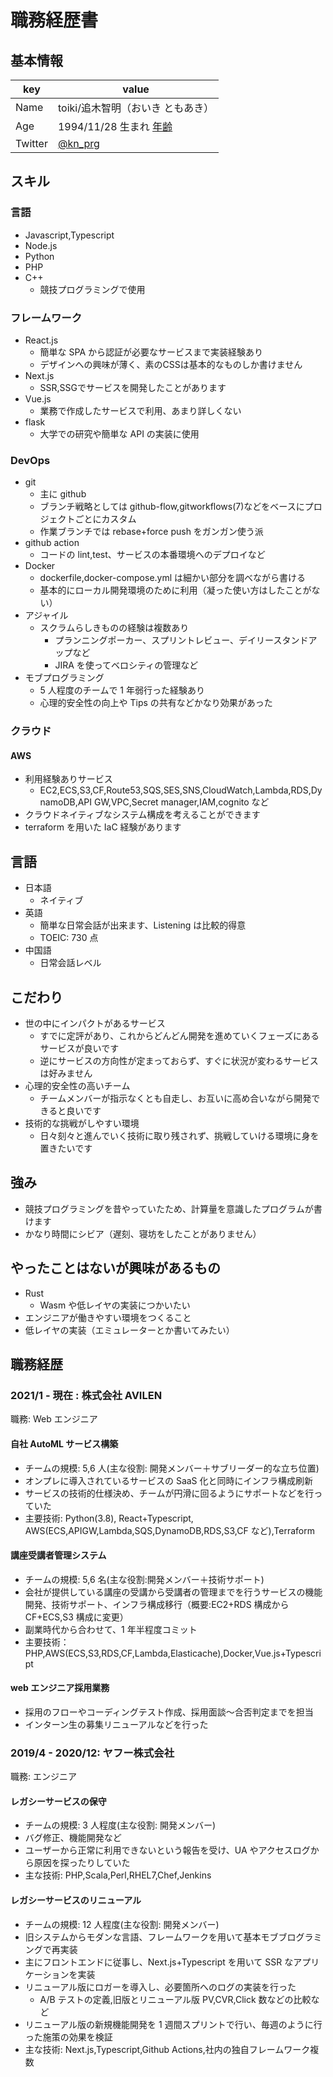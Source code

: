 # 職務経歴書

## 基本情報

| key     | value                                                                                      |
| ------- | ------------------------------------------------------------------------------------------ |
| Name    | toiki/追木智明（おいき ともあき）                                                          |
| Age     | 1994/11/28 生まれ [年齢](https://www.google.com/search?q=1994%E5%B9%B4+%E5%B9%B4%E9%BD%A2) |
| Twitter | [@kn_prg](https://twitter.com/kn_prg)                                                      |

## スキル

### 言語

- Javascript,Typescript
- Node.js
- Python
- PHP
- C++
  - 競技プログラミングで使用

### フレームワーク

- React.js
  - 簡単な SPA から認証が必要なサービスまで実装経験あり
  - デザインへの興味が薄く、素のCSSは基本的なものしか書けません
- Next.js
  - SSR,SSGでサービスを開発したことがあります
- Vue.js
  - 業務で作成したサービスで利用、あまり詳しくない
- flask
  - 大学での研究や簡単な API の実装に使用

### DevOps

- git
  - 主に github
  - ブランチ戦略としては github-flow,gitworkflows(7)などをベースにプロジェクトごとにカスタム
  - 作業ブランチでは rebase+force push をガンガン使う派
- github action
  - コードの lint,test、サービスの本番環境へのデプロイなど
- Docker
  - dockerfile,docker-compose.yml は細かい部分を調べながら書ける
  - 基本的にローカル開発環境のために利用（凝った使い方はしたことがない）
- アジャイル
  - スクラムらしきものの経験は複数あり
    - プランニングポーカー、スプリントレビュー、デイリースタンドアップなど
    - JIRA を使ってベロシティの管理など
- モブプログラミング
  - 5 人程度のチームで 1 年弱行った経験あり
  - 心理的安全性の向上や Tips の共有などかなり効果があった

### クラウド

#### AWS

- 利用経験ありサービス
  - EC2,ECS,S3,CF,Route53,SQS,SES,SNS,CloudWatch,Lambda,RDS,DynamoDB,API GW,VPC,Secret manager,IAM,cognito など
- クラウドネイティブなシステム構成を考えることができます
- terraform を用いた IaC 経験があります

## 言語

- 日本語
  - ネイティブ
- 英語
  - 簡単な日常会話が出来ます、Listening は比較的得意
  - TOEIC: 730 点
- 中国語
  - 日常会話レベル

## こだわり

- 世の中にインパクトがあるサービス
  - すでに定評があり、これからどんどん開発を進めていくフェーズにあるサービスが良いです
  - 逆にサービスの方向性が定まっておらず、すぐに状況が変わるサービスは好みません
- 心理的安全性の高いチーム
  - チームメンバーが指示なくとも自走し、お互いに高め合いながら開発できると良いです
- 技術的な挑戦がしやすい環境
  - 日々刻々と進んでいく技術に取り残されず、挑戦していける環境に身を置きたいです

## 強み

- 競技プログラミングを昔やっていたため、計算量を意識したプログラムが書けます
- かなり時間にシビア（遅刻、寝坊をしたことがありません）

## やったことはないが興味があるもの

- Rust
  - Wasm や低レイヤの実装につかいたい
- エンジニアが働きやすい環境をつくること
- 低レイヤの実装（エミュレーターとか書いてみたい）

## 職務経歴

### 2021/1 - 現在 : 株式会社 AVILEN

職務: Web エンジニア

#### 自社 AutoML サービス構築

- チームの規模: 5,6 人(主な役割: 開発メンバー＋サブリーダー的な立ち位置)
- オンプレに導入されているサービスの SaaS 化と同時にインフラ構成刷新
- サービスの技術的仕様決め、チームが円滑に回るようにサポートなどを行っていた
- 主要技術: Python(3.8), React+Typescript, AWS(ECS,APIGW,Lambda,SQS,DynamoDB,RDS,S3,CF など),Terraform

#### 講座受講者管理システム

- チームの規模: 5,6 名(主な役割:開発メンバー＋技術サポート)
- 会社が提供している講座の受講から受講者の管理までを行うサービスの機能開発、技術サポート、インフラ構成移行（概要:EC2+RDS 構成から CF+ECS,S3 構成に変更）
- 副業時代から合わせて、1 年半程度コミット
- 主要技術：PHP,AWS(ECS,S3,RDS,CF,Lambda,Elasticache),Docker,Vue.js+Typescript

#### web エンジニア採用業務

- 採用のフローやコーディングテスト作成、採用面談〜合否判定までを担当
- インターン生の募集リニューアルなどを行った

### 2019/4 - 2020/12: ヤフー株式会社

職務: エンジニア

#### レガシーサービスの保守

- チームの規模: 3 人程度(主な役割: 開発メンバー)
- バグ修正、機能開発など
- ユーザーから正常に利用できないという報告を受け、UA やアクセスログから原因を探ったりしていた
- 主な技術: PHP,Scala,Perl,RHEL7,Chef,Jenkins

#### レガシーサービスのリニューアル

- チームの規模: 12 人程度(主な役割: 開発メンバー)
- 旧システムからモダンな言語、フレームワークを用いて基本モブブログラミングで再実装
- 主にフロントエンドに従事し、Next.js+Typescript を用いて SSR なアプリケーションを実装
- リニューアル版にロガーを導入し、必要箇所へのログの実装を行った
  - A/B テストの定義,旧版とリニューアル版 PV,CVR,Click 数などの比較など
- リニューアル版の新規機能開発を 1 週間スプリントで行い、毎週のように行った施策の効果を検証
- 主な技術: Next.js,Typescript,Github Actions,社内の独自フレームワーク複数
